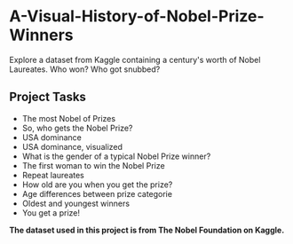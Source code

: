 # A-Visual-History-of-Nobel-Prize-Winners
Explore a dataset from Kaggle containing a century's worth of Nobel Laureates. Who won? Who got snubbed?


## Project Tasks ##

- The most Nobel of Prizes
- So, who gets the Nobel Prize?
- USA dominance
- USA dominance, visualized
- What is the gender of a typical Nobel Prize winner?
- The first woman to win the Nobel Prize
- Repeat laureates
- How old are you when you get the prize?
- Age differences between prize categorie
- Oldest and youngest winners
- You get a prize!




__The dataset used in this project is from The Nobel Foundation on Kaggle.__
